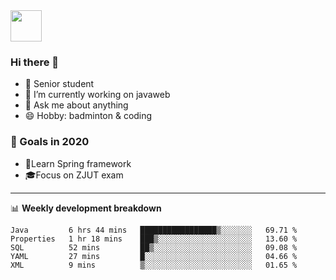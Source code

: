 <img src="https://github.com/egoist/egoist/raw/master/balloon.gif" width="50">

### Hi there 🐏

- 🌱 Senior student
- 🔭 I’m currently working on javaweb
- 💬 Ask me about anything
- 😄 Hobby: badminton & coding

### 🚀 Goals in 2020
+ 🍃Learn Spring framework
+ 🎓Focus on ZJUT exam
-------

📊 **Weekly development breakdown**
<!--START_SECTION:waka-->
```text
Java         6 hrs 44 mins   █████████████████▒░░░░░░░   69.71 % 
Properties   1 hr 18 mins    ███▒░░░░░░░░░░░░░░░░░░░░░   13.60 % 
SQL          52 mins         ██▒░░░░░░░░░░░░░░░░░░░░░░   09.08 % 
YAML         27 mins         █░░░░░░░░░░░░░░░░░░░░░░░░   04.66 % 
XML          9 mins          ▒░░░░░░░░░░░░░░░░░░░░░░░░   01.65 % 
```
<!--END_SECTION:waka-->
